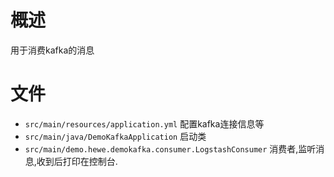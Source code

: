 # 概述
用于消费kafka的消息
# 文件
* `src/main/resources/application.yml` 配置kafka连接信息等
* `src/main/java/DemoKafkaApplication` 启动类
* `src/main/demo.hewe.demokafka.consumer.LogstashConsumer` 消费者,监听消息,收到后打印在控制台.
